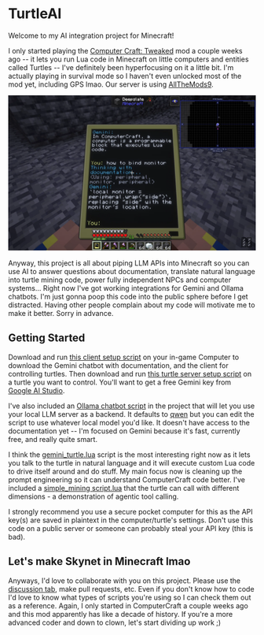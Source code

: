 # TurtleAI
Welcome to my AI integration project for Minecraft! 

I only started playing the [Computer Craft: Tweaked](https://tweaked.cc/) mod a couple weeks ago -- it lets you run Lua code in Minecraft on little computers and entities called Turtles -- I've definitely been hyperfocusing on it a little bit. I'm actually playing in survival mode so I haven't even unlocked most of the mod yet, including GPS lmao. Our server is using [AllTheMods9](https://www.curseforge.com/minecraft/modpacks/all-the-mods-9).

![screenshot](readme-screenshot.webp)

Anyway, this project is all about piping LLM APIs into Minecraft so you can use AI to answer questions about documentation, translate natural language into turtle mining code, power fully independent NPCs and computer systems... Right now I've got working integrations for Gemini and Ollama chatbots. I'm just gonna poop this code into the public sphere before I get distracted. Having other people complain about my code will motivate me to make it better. Sorry in advance.

## Getting Started
Download and run [this client setup script](https://github.com/gotoundo/TurtleAI/blob/main/download_turtle_ai_client.lua) on your in-game Computer to download the Gemini chatbot with documentation, and the client for controlling turtles. Then download and run [this turtle server setup script](https://github.com/gotoundo/TurtleAI/blob/main/download_turtle_ai_server.lua) on a turtle you want to control.  You'll want to get a free Gemini key from [Google AI Studio](https://ai.google.dev/gemini-api/docs/api-key).

I've also included an [Ollama chatbot script](https://github.com/gotoundo/TurtleAI/blob/main/ollama_chat.lua) in the project that will let you use your local LLM server as a backend. It defaults to [qwen](https://ollama.com/library/qwen2.5) but you can edit the script to use whatever local model you'd like. It doesn't have access to the documentation yet -- I'm focused on Gemini because it's fast, currently free, and really quite smart.

I think the [gemini_turtle.lua](https://github.com/gotoundo/TurtleAI/blob/main/gemini_turtle.lua) script is the most interesting right now as it lets you talk to the turtle in natural language and it will execute custom Lua code to drive itself around and do stuff. My main focus now is cleaning up the prompt engineering so it can understand ComputerCraft code better. I've included a [simple_mining script.lua](https://github.com/gotoundo/TurtleAI/blob/main/simple_mining.lua) that the turtle can call with different dimensions - a demonstration of agentic tool calling.

I strongly recommend you use a secure pocket computer for this as the API key(s) are saved in plaintext in the computer/turtle's settings. Don't use this code on a public server or someone can probably steal your API key (this is bad).

## Let's make Skynet in Minecraft lmao
Anyways, I'd love to collaborate with you on this project. Please use the [discussion tab](https://github.com/gotoundo/TurtleAI/discussions), make pull requests, etc. Even if you don't know how to code I'd love to know what types of scripts you're using so I can check them out as a reference. Again, I only started in ComputerCraft a couple weeks ago and this mod apparently has like a decade of history. If you're a more advanced coder and down to clown, let's start dividing up work ;)
